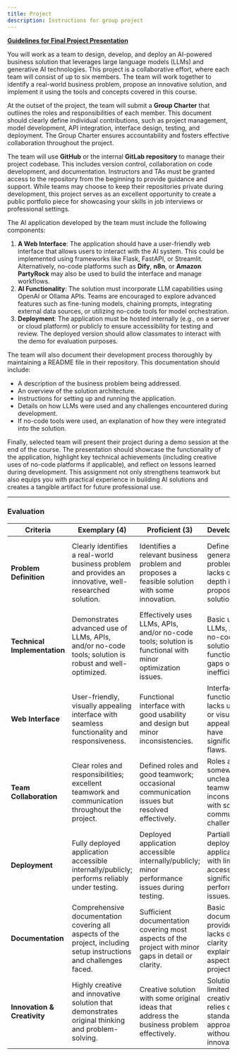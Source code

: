 ```yaml
---
title: Project
description: Instructions for group project
---
```

**[Guidelines for Final Project Presentation](project-final-presentation/)**

<!-- **Project Assignment: Building an AI-Powered Business Solution** -->

You will work as a team to design, develop, and deploy an AI-powered business solution that leverages large language models (LLMs) and generative AI technologies. This project is a collaborative effort, where each team will consist of up to six members. The team will work together to identify a real-world business problem, propose an innovative solution, and implement it using the tools and concepts covered in this course.

At the outset of the project, the team will submit a **Group Charter** that outlines the roles and responsibilities of each member. This document should clearly define individual contributions, such as project management, model development, API integration, interface design, testing, and deployment. The Group Charter ensures accountability and fosters effective collaboration throughout the project.

The team will use **GitHub** or the internal **GitLab repository** to manage their project codebase. This includes version control, collaboration on code development, and documentation. Instructors and TAs must be granted access to the repository from the beginning to provide guidance and support. While teams may choose to keep their repositories private during development, this project serves as an excellent opportunity to create a public portfolio piece for showcasing your skills in job interviews or professional settings.

The AI application developed by the team must include the following components:
1. **A Web Interface**: The application should have a user-friendly web interface that allows users to interact with the AI system. This could be implemented using frameworks like Flask, FastAPI, or Streamlit. Alternatively, no-code platforms such as **Dify**, **n8n**, or **Amazon PartyRock** may also be used to build the interface and manage workflows.
2. **AI Functionality**: The solution must incorporate LLM capabilities using OpenAI or Ollama APIs. Teams are encouraged to explore advanced features such as fine-tuning models, chaining prompts, integrating external data sources, or utilizing no-code tools for model orchestration.
3. **Deployment**: The application must be hosted internally (e.g., on a server or cloud platform) or publicly to ensure accessibility for testing and review. The deployed version should allow classmates to interact with the demo for evaluation purposes.

The team will also document their development process thoroughly by maintaining a README file in their repository. This documentation should include:
- A description of the business problem being addressed.
- An overview of the solution architecture.
- Instructions for setting up and running the application.
- Details on how LLMs were used and any challenges encountered during development.
- If no-code tools were used, an explanation of how they were integrated into the solution.


Finally, selected team will present their project during a demo session at the end of the course. The presentation should showcase the functionality of the application, highlight key technical achievements (including creative uses of no-code platforms if applicable), and reflect on lessons learned during development. This assignment not only strengthens teamwork but also equips you with practical experience in building AI solutions and creates a tangible artifact for future professional use.

---
### Evaluation 


| **Criteria**               | **Exemplary (4)**                                                                                   | **Proficient (3)**                                                                                 | **Developing (2)**                                                                                  | **Beginning (1)**                                                                                   |
|-----------------------------|-----------------------------------------------------------------------------------------------------|---------------------------------------------------------------------------------------------------|-----------------------------------------------------------------------------------------------------|-----------------------------------------------------------------------------------------------------|
| **Problem Definition**      | Clearly identifies a real-world business problem and provides an innovative, well-researched solution. | Identifies a relevant business problem and proposes a feasible solution with some innovation.       | Defines a general problem but lacks clarity or depth in the proposed solution.                      | Problem definition is vague or disconnected from a practical business context.                      |
| **Technical Implementation**| Demonstrates advanced use of LLMs, APIs, and/or no-code tools; solution is robust and well-optimized. | Effectively uses LLMs, APIs, and/or no-code tools; solution is functional with minor optimization issues. | Basic use of LLMs, APIs, or no-code tools; solution has functional gaps or inefficiencies.           | Minimal or incorrect use of LLMs, APIs, or no-code tools; solution is incomplete or non-functional. |
| **Web Interface**           | User-friendly, visually appealing interface with seamless functionality and responsiveness.         | Functional interface with good usability and design but minor inconsistencies.                     | Interface is functional but lacks usability or visual appeal; may have significant flaws.            | Interface is poorly designed, difficult to use, or non-functional.                                  |
| **Team Collaboration**      | Clear roles and responsibilities; excellent teamwork and communication throughout the project.      | Defined roles and good teamwork; occasional communication issues but resolved effectively.          | Roles are somewhat unclear; teamwork was inconsistent with some communication challenges.            | Roles are undefined; poor teamwork and lack of communication hindered project progress.             |
| **Deployment**              | Fully deployed application accessible internally/publicly; performs reliably under testing.         | Deployed application accessible internally/publicly; minor performance issues during testing.       | Partially deployed application with limited accessibility or significant performance issues.         | Application not deployed or inaccessible for testing/review purposes.                               |
| **Documentation**           | Comprehensive documentation covering all aspects of the project, including setup instructions and challenges faced. | Sufficient documentation covering most aspects of the project with minor gaps in detail or clarity. | Basic documentation provided but lacks depth or clarity in explaining key aspects of the project.    | Minimal or missing documentation; difficult to understand or replicate the project setup.           |
| **Innovation & Creativity** | Highly creative and innovative solution that demonstrates original thinking and problem-solving.    | Creative solution with some original ideas that address the business problem effectively.           | Solution shows limited creativity and relies on standard approaches without much innovation.          | Solution lacks creativity and originality; does not effectively address the identified problem.      |

